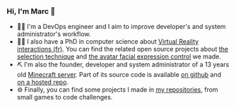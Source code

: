 ### Hi, I'm Marc 👋

- 👨‍💼 I'm a DevOps engineer and I aim to improve developer's and system administrator's workflow.
- 👨‍🎓 I also have a PhD in computer science about [Virtual Reality interactions (fr)](https://theses.fr/2021LILUB024). You can find the related open source projects about [the selection technique](https://github.com/LokiResearch/RayCursor) and [the avatar facial expression control](https://github.com/LokiResearch/AvatarFacialExpressions) we made.
- ⛏️ I'm also the founder, developer and system administrator of a 13 years old [Minecraft server](https://www.pandacube.fr/). Part of its source code is available [on github](https://github.com/PandacubeFr) and [on a hosted repo](https://git.pandacube.fr/PandacubeFr).
- ⚙️ Finally, you can find some projects I made in [my repositories](https://github.com/marcbal?tab=repositories), from small games to code challenges.
